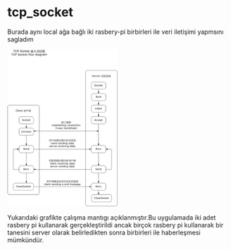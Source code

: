 # tcp_socket
Burada aynı local ağa bağlı iki rasbery-pi birbirleri ile veri iletişimi yapmsını sagladım

<img src= 'https://github.com/yunusaltuntas/tcp_socket/blob/master/server-client.png' width='250'>

Yukarıdaki grafikte çalışma mantıgı açıklanmıştır.Bu uygulamada iki adet rasbery pi kullanarak gerçekleştirildi ancak birçok rasbery pi kullanarak bir tanesini server olarak belirledikten sonra birbirleri ile haberleşmesi mümkündür.
